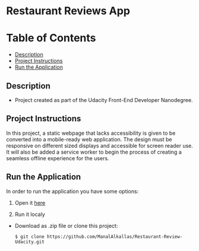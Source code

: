 Restaurant Reviews App
======================

# Table of Contents

* [Description](#description)
* [Project Instructions](#project-instructions)
* [Run the Application](#run-the-application)

## Description

* Project created as part of the Udacity Front-End Developer Nanodegree.

## Project Instructions

In this project, a static webpage that lacks accessibility is given to be converted into a mobile-ready web application. The design  must be responsive on different sized displays and accessible for screen reader use. It will also be added a service worker to begin the process of creating a seamless offline experience for the users.

## Run the Application

In order to run the application you have some options:

1. Open it [here](https://ManalAlkallas.github.io/Restaurant-Review-Udacity/)

2. Run it localy
* Download as .zip file or clone this project:

    ```
    $ git clone https://github.com/ManalAlkallas/Restaurant-Review-Udacity.git
    ```
 



